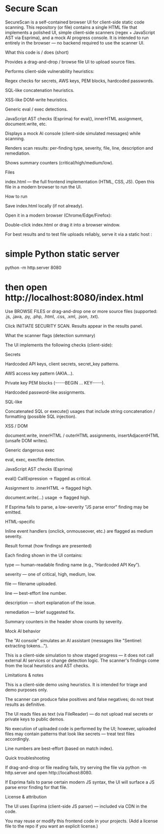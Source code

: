 # Secure Scan
SecureScan is a self-contained browser UI for client-side static code scanning.
This repository (or file) contains a single HTML file that implements a polished UI, simple client-side scanners (regex + JavaScript AST via Esprima), and a mock AI progress console. It is intended to run entirely in the browser — no backend required to use the scanner UI.

What this code is / does (short)

Provides a drag-and-drop / browse file UI to upload source files.

Performs client-side vulnerability heuristics:

Regex checks for secrets, AWS keys, PEM blocks, hardcoded passwords.

SQL-like concatenation heuristics.

XSS-like DOM-write heuristics.

Generic eval / exec detections.

JavaScript AST checks (Esprima) for eval(), innerHTML assignment, document.write, etc.

Displays a mock AI console (client-side simulated messages) while scanning.

Renders scan results: per-finding type, severity, file, line, description and remediation.

Shows summary counters (critical/high/medium/low).

Files

index.html — the full frontend implementation (HTML, CSS, JS). Open this file in a modern browser to run the UI.

How to run

Save index.html locally (if not already).

Open it in a modern browser (Chrome/Edge/Firefox):

Double-click index.html or drag it into a browser window.

For best results and to test file uploads reliably, serve it via a static host :

# simple Python static server 
python -m http.server 8080
# then open http://localhost:8080/index.html


Use BROWSE FILES or drag-and-drop one or more source files (supported: .js, .java, .py, .php, .html, .css, .xml, .json, .txt).

Click INITIATE SECURITY SCAN. Results appear in the results panel.

What the scanner flags (detection summary)

The UI implements the following checks (client-side):

Secrets

Hardcoded API keys, client secrets, secret_key patterns.

AWS access key pattern (AKIA...).

Private key PEM blocks (-----BEGIN ... KEY-----).

Hardcoded password-like assignments.

SQL-like

Concatenated SQL or execute() usages that include string concatenation / formatting (possible SQL injection).

XSS / DOM

document.write, innerHTML / outerHTML assignments, insertAdjacentHTML (unsafe DOM writes).

Generic dangerous exec

eval, exec, execfile detection.

JavaScript AST checks (Esprima)

eval() CallExpression → flagged as critical.

Assignment to .innerHTML → flagged high.

document.write(...) usage → flagged high.

If Esprima fails to parse, a low-severity "JS parse error" finding may be emitted.

HTML-specific

Inline event handlers (onclick, onmouseover, etc.) are flagged as medium severity.

Result format (how findings are presented)

Each finding shown in the UI contains:

type — human-readable finding name (e.g., “Hardcoded API Key”).

severity — one of critical, high, medium, low.

file — filename uploaded.

line — best-effort line number.

description — short explanation of the issue.

remediation — brief suggested fix.

Summary counters in the header show counts by severity.

Mock AI behavior

The "AI console" simulates an AI assistant (messages like "Sentinel: extracting tokens...").

This is a client-side simulation to show staged progress — it does not call external AI services or change detection logic. The scanner's findings come from the local heuristics and AST checks.

Limitations & notes 

This is a client-side demo using heuristics. It is intended for triage and demo purposes only.

The scanner can produce false positives and false negatives; do not treat results as definitive.

The UI reads files as text (via FileReader) — do not upload real secrets or private keys to public demos.

No execution of uploaded code is performed by the UI; however, uploaded files may contain patterns that look like secrets — treat test files accordingly.

Line numbers are best-effort (based on match index).

Quick troubleshooting

If drag-and-drop or file reading fails, try serving the file via python -m http.server and open http://localhost:8080.

If Esprima fails to parse certain modern JS syntax, the UI will surface a JS parse error finding for that file.

License & attribution

The UI uses Esprima (client-side JS parser) — included via CDN in the code.

You may reuse or modify this frontend code in your projects. (Add a license file to the repo if you want an explicit license.)

